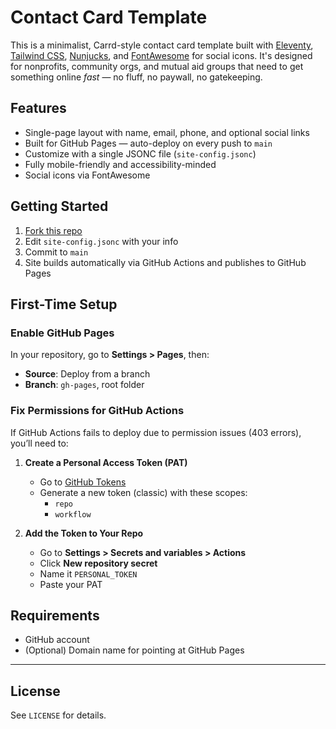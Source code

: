 # Contact Card Template

This is a minimalist, Carrd-style contact card template built with [Eleventy](https://www.11ty.dev/), [Tailwind CSS](https://tailwindcss.com/), [Nunjucks](https://mozilla.github.io/nunjucks/), and [FontAwesome](https://fontawesome.com/) for social icons. It's designed for nonprofits, community orgs, and mutual aid groups that need to get something online *fast* — no fluff, no paywall, no gatekeeping.

## Features
- Single-page layout with name, email, phone, and optional social links
- Built for GitHub Pages — auto-deploy on every push to `main`
- Customize with a single JSONC file (`site-config.jsonc`)
- Fully mobile-friendly and accessibility-minded
- Social icons via FontAwesome

## Getting Started
1. [Fork this repo](https://github.com/YOUR-ORG/contact-card-template)
2. Edit `site-config.jsonc` with your info
3. Commit to `main`
4. Site builds automatically via GitHub Actions and publishes to GitHub Pages

## First-Time Setup
### Enable GitHub Pages
In your repository, go to **Settings > Pages**, then:
- **Source**: Deploy from a branch
- **Branch**: `gh-pages`, root folder

### Fix Permissions for GitHub Actions
If GitHub Actions fails to deploy due to permission issues (403 errors), you’ll need to:

1. **Create a Personal Access Token (PAT)**
   - Go to [GitHub Tokens](https://github.com/settings/tokens?type=beta)
   - Generate a new token (classic) with these scopes:
     - `repo`
     - `workflow`

2. **Add the Token to Your Repo**
   - Go to **Settings > Secrets and variables > Actions**
   - Click **New repository secret**
   - Name it `PERSONAL_TOKEN`
   - Paste your PAT

## Requirements
- GitHub account
- (Optional) Domain name for pointing at GitHub Pages

---

## License
See `LICENSE` for details.
